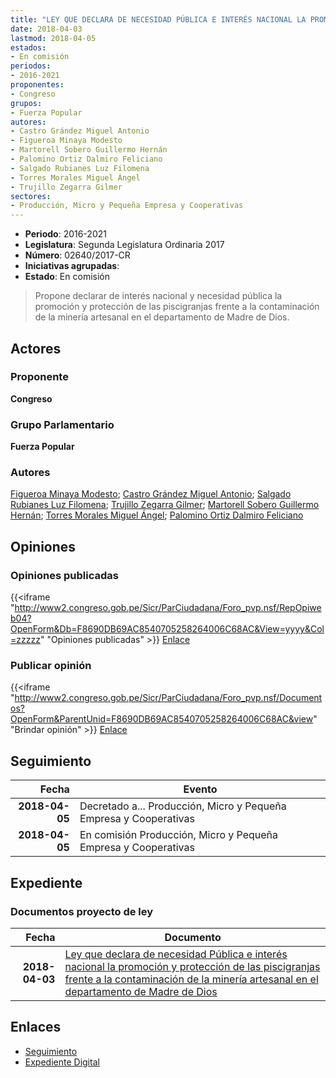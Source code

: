 ```yaml
---
title: "LEY QUE DECLARA DE NECESIDAD PÚBLICA E INTERÉS NACIONAL LA PROMOCIÓN Y PROTECCIÓN DE LAS PISCIGRANJAS FRENTE A LA CONTAMINACIÓN DE LA MINERÍA ARTESANAL EN EL DEPARTAMENTO DE MADRE DE DIOS"
date: 2018-04-03
lastmod: 2018-04-05
estados:
- En comisión
periodos:
- 2016-2021
proponentes:
- Congreso
grupos:
- Fuerza Popular
autores:
- Castro Grández Miguel Antonio
- Figueroa Minaya Modesto
- Martorell Sobero Guillermo Hernán
- Palomino Ortiz Dalmiro Feliciano
- Salgado Rubianes Luz Filomena
- Torres Morales Miguel Ángel
- Trujillo Zegarra Gilmer
sectores:
- Producción, Micro y Pequeña Empresa y Cooperativas
---
```

- **Periodo**: 2016-2021
- **Legislatura**: Segunda Legislatura Ordinaria 2017
- **Número**: 02640/2017-CR
- **Iniciativas agrupadas**: 
- **Estado**: En comisión

> Propone declarar de interés nacional y necesidad pública la promoción y protección de las piscigranjas frente a la contaminación de la minería artesanal en el departamento de Madre de Dios.


## Actores

### Proponente

**Congreso**

### Grupo Parlamentario

**Fuerza Popular**

### Autores

[Figueroa Minaya Modesto](mailto:mailto:mfigueroam@congreso.gob.pe); [Castro Grández Miguel Antonio](mailto:mailto:macastro@congreso.gob.pe); [Salgado Rubianes Luz Filomena](mailto:mailto:lsalgado@congreso.gob.pe); [Trujillo Zegarra Gilmer](mailto:mailto:gtrujilloz@congreso.gob.pe); [Martorell Sobero Guillermo Hernán](mailto:mailto:gmartorell@congreso.gob.pe); [Torres Morales Miguel Ángel](mailto:mailto:mtorresm@congreso.gob.pe); [Palomino Ortiz Dalmiro Feliciano](mailto:mailto:dfpalomino@congreso.gob.pe)

## Opiniones

### Opiniones publicadas

{{<iframe "http://www2.congreso.gob.pe/Sicr/ParCiudadana/Foro_pvp.nsf/RepOpiweb04?OpenForm&Db=F8690DB69AC8540705258264006C68AC&View=yyyy&Col=zzzzz" "Opiniones publicadas" >}}
[Enlace](http://www2.congreso.gob.pe/Sicr/ParCiudadana/Foro_pvp.nsf/RepOpiweb04?OpenForm&Db=F8690DB69AC8540705258264006C68AC&View=yyyy&Col=zzzzz)

### Publicar opinión

{{<iframe "http://www2.congreso.gob.pe/Sicr/ParCiudadana/Foro_pvp.nsf/Documentos?OpenForm&ParentUnid=F8690DB69AC8540705258264006C68AC&view" "Brindar opinión" >}}
[Enlace](http://www2.congreso.gob.pe/Sicr/ParCiudadana/Foro_pvp.nsf/Documentos?OpenForm&ParentUnid=F8690DB69AC8540705258264006C68AC&view)


## Seguimiento

| Fecha | Evento |
|------:|--------|
| **2018-04-05** | Decretado a... Producción, Micro y Pequeña Empresa y Cooperativas |
| **2018-04-05** | En comisión Producción, Micro y Pequeña Empresa y Cooperativas |

## Expediente

### Documentos proyecto de ley

| Fecha | Documento |
|------:|-----------|
| **2018-04-03** | [Ley que declara de necesidad Pública e interés nacional la promoción y protección de las piscigranjas frente a la contaminación de la minería artesanal en el departamento de Madre de Dios](http://www.leyes.congreso.gob.pe/Documentos/2016_2021/Proyectos_de_Ley_y_de_Resoluciones_Legislativas/PL0264020180403.pdf) |

## Enlaces

- [Seguimiento](http://www2.congreso.gob.pe/Sicr/TraDocEstProc/CLProLey2016.nsf/f7fff46988ca05b1052578e100829cc7/89f697d31bdd1ba8052582640074e521?OpenDocument)
- [Expediente Digital](http://www2.congreso.gob.pe/Sicr/TraDocEstProc/Expvirt_2011.nsf/visbusqptramdoc1621/02640?opendocument)

